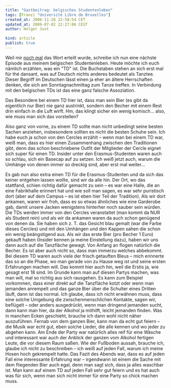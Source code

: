 ```yaml
---
title: "Gastbeitrag: belgisches Studentenleben"
tags: [Franzi "Université Libre de Bruxelles"]
created_at: 2006-11-28 22:58:54 CET
updated_at: 2009-07-02 22:27:06 CEST
author: Holger Just

kind: article
publish: true
---
```


Weil mir [noch mal](/2006/11/08/gastbeitrag-studieren-auf-belgisch) das Wort erteilt wurde, schreibe ich nun eine nächste Episode aus meinem belgischen Studentenleben. Heute möchte ich euch nämlich erzählen, was ein "TD" ist. Die Buchstaben stehen an sich erst mal für thé dansant, was auf Deutsch nichts anderes bedeutet als Tanztee. Dieser Begriff im Deutschen lässt einen ja eher an ältere Herrschaften denken, die sich am Sonntagnachmittag zum Tanze treffen. In Verbindung mit den belgischen TDs ist das eine ganz falsche Assoziation.

Das Besondere bei einem TD hier ist, dass man sein Bier (es gibt da eigentlich nur Bier) nie ganz austrinkt, sondern den Becher mit einem Rest drin einfach in die Luft wirft. Hm, das klingt sicher ein wenig komisch... also, wie muss man sich das vorstellen? 

Also ganz von vorne, zu einem TD sollte man nicht unbedingt seine besten Sachen anziehen, insbesondere sollten es nicht die besten Schuhe sein. Ich habe euch ja schon von den Cercles erzählt – wenn man bei einem TD war, weiß man, dass es hier einen Zusammenhang zwischen den Traditionen gibt, denn das schon beschriebene Outfit der Mitglieder der Cercle eignet sich super für einen TD. Insider unter den Erasmus-Studenten waren auch so schlau, sich ein Basecap auf zu setzen. Ich weiß jetzt auch, warum die Umhänge von denen immer so dreckig sind, aber erst mal weiter...

Es gab nun also extra einen TD für die Erasmus-Studenten und da sich das keiner entgehen lassen wollte, sind wir da alle hin. Der Ort, wo das stattfand, schien richtig dafür gemacht zu sein – es war eine Halle, die an eine Fabrikhalle erinnert hat und wie soll man sagen, es war sehr puristisch dort (aber auf dem Campus – es ist eben hier Teil der Tradition). Als wir dort ankamen, waren wir froh, dass es so etwas ähnliches wie eine Garderobe gab, damit unsere Jacken wenigstens hinterher noch sauber sein würden. Die TDs werden immer von den Cercles veranstaltet (man kommt da NUR als Student rein) und als wir da ankamen waren da auch schon genügend von denen da. Sie haben sich z. T. das Gesicht blau gemalt (war die Farbe dieses Cercles) und mit den Umhängen und den Kappen sahen die schon ein wenig beängstigend aus. Als wir das erste Bier (pro Becher 1 Euro) gekauft haben (Insider kennen ja meine Einstellung dazu), haben wir uns dann auch auf die Tanzfläche gewagt. Von Anfang an flogen natürlich die Becher. Es ist aber auch nicht so, dass man immerzu welches abbekommt. Bei diesem TD waren auch viele der frisch getauften Bleus – mich erinnerte das so an die Phase, wo man gerade von zu Hause weg ist und seine ersten Erfahrungen machen will. Das kommt hier auch hin, weil die Erstis ja, wie gesagt erst 18 sind. Im Grunde kann man auf diesen Partys machen, was man will, mal so richtig aus sich rausgehen. Es kann zum Beispiel vorkommen, dass einer direkt auf die Tanzfläche kotzt oder wenn man jemanden anrempelt und das ganze Bier über die Schulter eines Dritten läuft, dann ist das normal. Ich glaube, dass ich nicht erwähnen muss, dass eine solche Umgebung die zwischenmenschlichen Kontakte, sagen wir, beflügelt – oder anders ausgedrückt, wenn man dringend jemanden sucht, dann kann man hier, da der Alkohol ja mithilft, leicht jemanden finden. Was in manchen Ecken geschieht, brauche ich dann wohl nicht näher auszuführen. Fernab von dem ganzen Bier, kann man da echt gut feiern – die Musik war echt gut, eben solche Lieder, die alle kennen und wo jeder zu abgehen kann. 
Am Ende der Party war natürlich alles reif für eine Wäsche und interessant war auch der Anblick der ganzen vom Alkohol fertigen Leute, die vor diesem Raum saßen. Wie der Fußboden aussah, brauche ich, glaube ich nicht zu beschreiben – ich weiß auf jeden Fall, warum ich meine Hosen hoch gekrempelt hatte. 
Das Fazit des Abends war, dass es auf jeden Fall eine interessante Erfahrung war – irgendwann ist einem die Sache mit dem fliegenden Bier auch egal, denn man sagt sich, dass ja alles waschbar ist. Man kann auf einem TD auf jeden Fall sehr gut feiern und es hat auch was für sich, wenn man sich nicht immer für eine Party so chick machen muss.